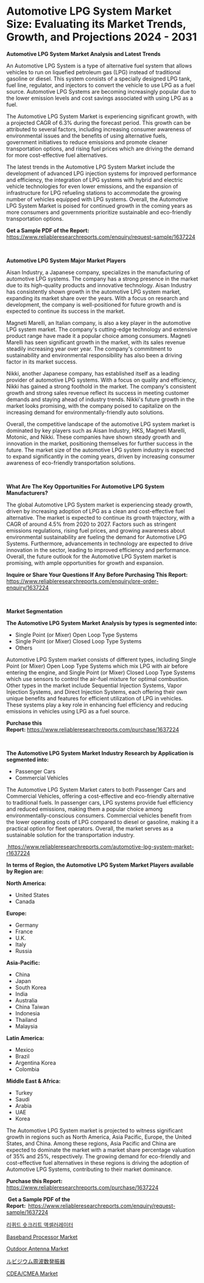 <p><h1>Automotive LPG System Market Size: Evaluating its Market Trends, Growth, and Projections 2024 - 2031</h1></p><p><strong>Automotive LPG System Market Analysis and Latest Trends</strong></p>
<p><p>An Automotive LPG System is a type of alternative fuel system that allows vehicles to run on liquefied petroleum gas (LPG) instead of traditional gasoline or diesel. This system consists of a specially designed LPG tank, fuel line, regulator, and injectors to convert the vehicle to use LPG as a fuel source. Automotive LPG Systems are becoming increasingly popular due to the lower emission levels and cost savings associated with using LPG as a fuel.</p><p>The Automotive LPG System Market is experiencing significant growth, with a projected CAGR of 6.3% during the forecast period. This growth can be attributed to several factors, including increasing consumer awareness of environmental issues and the benefits of using alternative fuels, government initiatives to reduce emissions and promote cleaner transportation options, and rising fuel prices which are driving the demand for more cost-effective fuel alternatives.</p><p>The latest trends in the Automotive LPG System Market include the development of advanced LPG injection systems for improved performance and efficiency, the integration of LPG systems with hybrid and electric vehicle technologies for even lower emissions, and the expansion of infrastructure for LPG refueling stations to accommodate the growing number of vehicles equipped with LPG systems. Overall, the Automotive LPG System Market is poised for continued growth in the coming years as more consumers and governments prioritize sustainable and eco-friendly transportation options.</p></p>
<p><strong>Get a Sample PDF of the Report:&nbsp;</strong> <a href="https://www.reliableresearchreports.com/enquiry/request-sample/1637224">https://www.reliableresearchreports.com/enquiry/request-sample/1637224</a></p>
<p>&nbsp;</p>
<p><strong>Automotive LPG System Major Market Players</strong></p>
<p><p>Aisan Industry, a Japanese company, specializes in the manufacturing of automotive LPG systems. The company has a strong presence in the market due to its high-quality products and innovative technology. Aisan Industry has consistently shown growth in the automotive LPG system market, expanding its market share over the years. With a focus on research and development, the company is well-positioned for future growth and is expected to continue its success in the market.</p><p>Magneti Marelli, an Italian company, is also a key player in the automotive LPG system market. The company's cutting-edge technology and extensive product range have made it a popular choice among consumers. Magneti Marelli has seen significant growth in the market, with its sales revenue steadily increasing year over year. The company's commitment to sustainability and environmental responsibility has also been a driving factor in its market success.</p><p>Nikki, another Japanese company, has established itself as a leading provider of automotive LPG systems. With a focus on quality and efficiency, Nikki has gained a strong foothold in the market. The company's consistent growth and strong sales revenue reflect its success in meeting customer demands and staying ahead of industry trends. Nikki's future growth in the market looks promising, with the company poised to capitalize on the increasing demand for environmentally-friendly auto solutions.</p><p>Overall, the competitive landscape of the automotive LPG system market is dominated by key players such as Aisan Industry, HKS, Magneti Marelli, Motonic, and Nikki. These companies have shown steady growth and innovation in the market, positioning themselves for further success in the future. The market size of the automotive LPG system industry is expected to expand significantly in the coming years, driven by increasing consumer awareness of eco-friendly transportation solutions.</p></p>
<p>&nbsp;</p>
<p><strong>What Are The Key Opportunities For Automotive LPG System Manufacturers?</strong></p>
<p><p>The global Automotive LPG System market is experiencing steady growth, driven by increasing adoption of LPG as a clean and cost-effective fuel alternative. The market is expected to continue its growth trajectory, with a CAGR of around 4.5% from 2020 to 2027. Factors such as stringent emissions regulations, rising fuel prices, and growing awareness about environmental sustainability are fueling the demand for Automotive LPG Systems. Furthermore, advancements in technology are expected to drive innovation in the sector, leading to improved efficiency and performance. Overall, the future outlook for the Automotive LPG System market is promising, with ample opportunities for growth and expansion.</p></p>
<p><strong>Inquire or Share Your Questions If Any Before Purchasing This Report:</strong> <a href="https://www.reliableresearchreports.com/enquiry/pre-order-enquiry/1637224">https://www.reliableresearchreports.com/enquiry/pre-order-enquiry/1637224</a></p>
<p>&nbsp;</p>
<p><strong>Market Segmentation</strong></p>
<p><strong>The Automotive LPG System Market Analysis by types is segmented into:</strong></p>
<p><ul><li>Single Point (or Mixer) Open Loop Type Systems</li><li>Single Point (or Mixer) Closed Loop Type Systems</li><li>Others</li></ul></p>
<p><p>Automotive LPG System market consists of different types, including Single Point (or Mixer) Open Loop Type Systems which mix LPG with air before entering the engine, and Single Point (or Mixer) Closed Loop Type Systems which use sensors to control the air-fuel mixture for optimal combustion. Other types in the market include Sequential Injection Systems, Vapor Injection Systems, and Direct Injection Systems, each offering their own unique benefits and features for efficient utilization of LPG in vehicles. These systems play a key role in enhancing fuel efficiency and reducing emissions in vehicles using LPG as a fuel source.</p></p>
<p><strong>Purchase this Report:&nbsp;</strong><a href="https://www.reliableresearchreports.com/purchase/1637224">https://www.reliableresearchreports.com/purchase/1637224</a></p>
<p>&nbsp;</p>
<p><strong>The Automotive LPG System Market Industry Research by Application is segmented into:</strong></p>
<p><ul><li>Passenger Cars</li><li>Commercial Vehicles</li></ul></p>
<p><p>The Automotive LPG System Market caters to both Passenger Cars and Commercial Vehicles, offering a cost-effective and eco-friendly alternative to traditional fuels. In passenger cars, LPG systems provide fuel efficiency and reduced emissions, making them a popular choice among environmentally-conscious consumers. Commercial vehicles benefit from the lower operating costs of LPG compared to diesel or gasoline, making it a practical option for fleet operators. Overall, the market serves as a sustainable solution for the transportation industry.</p></p>
<p><a href="https://www.reliableresearchreports.com/automotive-lpg-system-market-r1637224">&nbsp;https://www.reliableresearchreports.com/automotive-lpg-system-market-r1637224</a></p>
<p><strong>In terms of Region, the Automotive LPG System Market Players available by Region are:</strong></p>
<p>
    <p> <strong> North America: </strong>
        <ul>
            <li>United States</li>
            <li>Canada</li>
        </ul>
        </p> 
    <p> <strong> Europe: </strong>
        <ul>
            <li>Germany</li>
            <li>France</li>
            <li>U.K.</li>
            <li>Italy</li>
            <li>Russia</li>
        </ul>
        </p> 
    <p> <strong> Asia-Pacific: </strong>
        <ul>
            <li>China</li>
            <li>Japan</li>
            <li>South Korea</li>
            <li>India</li>
            <li>Australia</li>
            <li>China Taiwan</li>
            <li>Indonesia</li>
            <li>Thailand</li>
            <li>Malaysia</li>
        </ul>
        </p> 
    <p> <strong> Latin America: </strong>
        <ul>
            <li>Mexico</li>
            <li>Brazil</li>
            <li>Argentina Korea</li>
            <li>Colombia</li>
        </ul>
        </p> 
    <p> <strong> Middle East & Africa: </strong>
        <ul>
            <li>Turkey</li>
            <li>Saudi</li>
            <li>Arabia</li>
            <li>UAE</li>
            <li>Korea</li>
        </ul>
    </p>
    </p>
<p><p>The Automotive LPG System market is projected to witness significant growth in regions such as North America, Asia Pacific, Europe, the United States, and China. Among these regions, Asia Pacific and China are expected to dominate the market with a market share percentage valuation of 35% and 25%, respectively. The growing demand for eco-friendly and cost-effective fuel alternatives in these regions is driving the adoption of Automotive LPG Systems, contributing to their market dominance.</p></p>
<p><strong>Purchase this Report: </strong><a href="https://www.reliableresearchreports.com/purchase/1637224">https://www.reliableresearchreports.com/purchase/1637224</a></p>
<p>&nbsp;<strong>Get a Sample PDF of the Report:&nbsp;&nbsp;</strong><a href="https://www.reliableresearchreports.com/enquiry/request-sample/1637224">https://www.reliableresearchreports.com/enquiry/request-sample/1637224</a></p>
<p><strong></strong></p>
<p><p><a href="https://github.com/Gordonilbrtck0879367/Market-Research-Report-List-1/blob/main/552985885224.md">리퀴드 숏크리트 액셀러레이터</a></p><p><a href="https://issuu.com/reportprime-2/docs/baseband-processor-market-size-2030.pptx">Baseband Processor Market</a></p><p><a href="https://issuu.com/reportprime-2/docs/outdoor-antenna-market-size-2030.pptx">Outdoor Antenna Market</a></p><p><a href="https://medium.com/@ja15984/%E3%83%AB%E3%83%93%E3%82%B8%E3%82%A6%E3%83%A0%E5%91%A8%E6%B3%A2%E6%95%B0%E7%99%BA%E6%8C%AF%E5%AD%90%E5%B8%82%E5%A0%B4%E8%A6%8F%E6%A8%A1-%E5%B8%82%E5%A0%B4%E5%B1%95%E6%9C%9B%E3%81%A8%E5%B8%82%E5%A0%B4%E4%BA%88%E6%B8%AC-2024%E5%B9%B4%E3%81%8B%E3%82%892031%E5%B9%B4-cab03cd34d4b">ルビジウム周波数発振器</a></p><p><a href="https://github.com/beatblasta/Market-Research-Report-List-3/blob/main/cdeacmea-market.md">CDEA/CMEA Market</a></p></p>